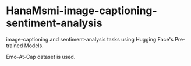 # HanaMsmi-image-captioning-sentiment-analysis
image-captioning and sentiment-analysis tasks using Hugging Face's Pre-trained Models.

Emo-At-Cap dataset is used.
